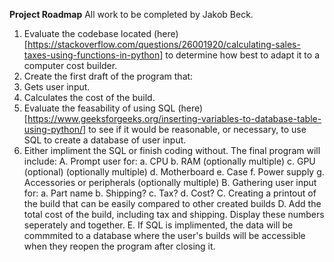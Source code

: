 **Project Roadmap**
All work to be completed by Jakob Beck.

1. Evaluate the codebase located (here)[https://stackoverflow.com/questions/26001920/calculating-sales-taxes-using-functions-in-python] to determine how best to adapt it to a computer cost builder.
2. Create the first draft of the program that:
  3. Gets user input.
  4. Calculates the cost of the build.
5. Evaluate the feasability of using SQL (here)[https://www.geeksforgeeks.org/inserting-variables-to-database-table-using-python/] to see if it would be reasonable, or necessary, to use SQL to create a database of user input.
6. Either impliment the SQL or finish coding without. The final program will include:
  A. Prompt user for:
    a. CPU
    b. RAM (optionally multiple)
    c. GPU (optional) (optionally multiple)
    d. Motherboard
    e. Case
    f. Power supply
    g. Accessories or peripherals (optionally multiple)
  B. Gathering user input for:
    a. Part name
    b. Shipping?
    c. Tax?
    d. Cost?
   C. Creating a printout of the build that can be easily compared to other created builds
   D. Add the total cost of the build, including tax and shipping. Display these numbers seperately and together.
   E. If SQL is implimented, the data will be commmited to a database where the user's builds will be accessible when they reopen the program after closing it.
  
